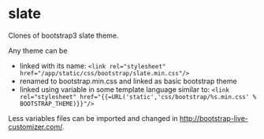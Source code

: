 # slate
Clones of bootstrap3 slate theme.


Any theme can be
- linked with its name: ```<link rel="stylesheet" href="/app/static/css/bootstrap/slate.min.css"/>```
- renamed to bootstrap.min.css and linked as basic bootstrap theme
- linked using variable in some template language similar to: ```<link rel="stylesheet" href="{{=URL('static','css/bootstrap/%s.min.css' % BOOTSTRAP_THEME)}}"/>```


Less variables files can be imported and changed in http://bootstrap-live-customizer.com/.
